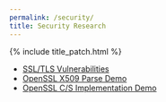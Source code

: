```yaml
---
permalink: /security/
title: Security Research
---
```

{% include title_patch.html %}

- [SSL/TLS Vulnerabilities](./ssl)
- [OpenSSL X509 Parse Demo](./x509)
- [OpenSSL C/S Implementation Demo](./cs)